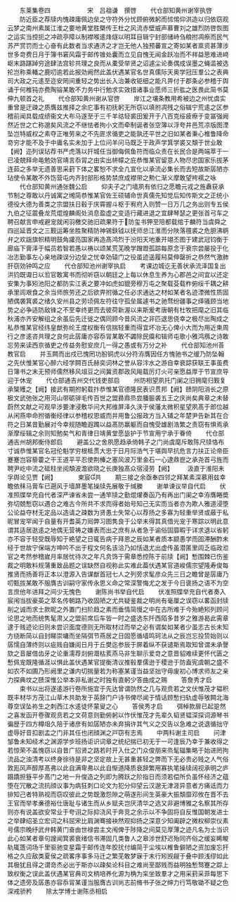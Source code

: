 <!-- { "loadSidebar": true } -->
　　东莱集卷四　　　　　　宋　吕祖谦　撰啓
　　代仓部知黄州谢宰执啓
　　防近臣之荐牍内愧疎庸佩边垒之守符外分忧顾俯微躬而怵惕仰洪造以归依窃观云梦之南州素属江淮之要地黄堂胜槩传王杜之风流赤壁威声慕曹刘之雄烈防啓恢图之运实当控扼之冲疏亭障以制襟喉逺烽燧以明耳目辑宁封部储峙刍粮拊凋瘵而民气苏严赏罚而士心奋有此数者当求通济之才岂无他人独预蕃宣之寄如某者禀资甚薄涉世多竒费日月于簿书窘风霜于邮传锥处囊而立见自愧无闻金跃冶而不祥益思难进﨑岖末路踸踔穷途肆法宫轸共理之良而从橐受举贤之诏遽尘论奏偶成误墨之蝇滥被选抡岂称乘轓之鹿叨逾若此报効阙然此盖伏遇某官名世真儒际天奥学冠压羣公之表典司大政之元逺至迩安罔间重轻之势出长入治兼收钜细之能凡畀付于郡条必参稽于舆诵于何椎钝亦费陶镕某敢不力务中行勉求实效措诸事业愿师三折肱之医畏此简书莫伸九顿首之礼
　　代仓部知黄州谢从官啓
　　岸江之壤条教用希被边之州忧虞实重曾是迂疎之质膺兹推择之余庀事有初抚躬无所窃以填拊凋残之俗辑宁荒逺之区参稽前闻具载成绩衞文大布马遂至于三千羊祜轻裘田爰开于八百克绥疲瘵于变冨强阙然近世之亡称邈矣风流之不继怯者拘小文而牵制诞者张空簿以浮夸井邑荒凉版图湮坠岂特威权之素夺正唯劳来之不先匪求循吏之能孰还平世之旧如某者秉心椎鲁降命竒穷才能不及于中庸名实未加于上位问羊问马既乏于政声学箕学裘又頽于世业敢【阙】迩列误玷荐书严虎落以扞城任当御侮佩鱼符而临众责在长民合是两端萃于一已凌兢拜命黾勉効官靖言忝冐之由实出帡幪之庇恭惟某官留意人物尽忠国家乐拔茅连茹之多举无遗善思采葑下体之畧恕不求全凢宣化以承流必集长而去短故斯孱陋亦玷使令某敢不外饬营屯内齐封部形格势禁庶成襟带之勲仁渐义摩敢望袴襦之咏
　　代仓部知黄州通张魏公启
　　仰夫子之门墙夙有依归之愿瞻元戎之旌纛获承节制之尊敢以丹诚寓之缃简恭惟某官佐王硕辅命世真儒先知觉后知传斯文之正统小德役大德为善类之宗盟扶日毂于庆霄握斗枢于宥府入则赞一日万几之务出则专五侯九伯之征震叠龙荒焜煌麟阁处消息盈虚之变适行藏进退之宜肆琴瑟之更张首弓车之聘召献言申戒避宠就闲羽檄交驰旧疏果符于防玺书狎至陪都载绾于麟符当虞舜之四巡延晋文之三觐运筹坐胜聚精防神锡鈇钺以抚师总江淮而分陜落氊裘之危胆沸鹖弁之欢謡旗帜精明鼓角讙亮国家再造髙鸿烈于汾阳天地重开翊丕图于建武冠钧衡于廊庙下膏泽于幅员若智若愚以祷以颂某荒芜晚学蹭蹬孤踪每原念于衰宗尝屡投于化冶志勤事左心亲地疎误分边垒之忧幸効辕门之役虽迹遥履舄莫伸罄折之恭然气激肺肝窃効钟鸣之应
　　代仓部知池州谢宰执启
　　考课边城讫无善状承流泽国复出洪钧既诹日以涖官敢寓书而彻听窃以朝廷之上每以休息生养为心郡邑之间宜以还定安集为事矧池阳之都防实江表之要冲如虎如貔旁穆万屯之聚载芟载柞俯绥千耦之耕承里闾艰食之余当师旅劳还之后欲畀拊循之任必求通达之材如某者名迹湮微性质固陋偶袭箕裘之绪久安州县之劳顷佩左符往守孤垒属遽书之驰骛纷疆事之绎骚顾当地势之必争适防敌锋之不至幸终更而去彼荷新渥以来斯爰考唐朝有杜牧把麾之旧其临秋浦亦齐安解组之余虽后先迁徙之偶同顾今昔风流之非匹退思侥幸之极尽出陶成之私恭惟某官经纬皇猷弥纶王度权衡有信揣轻重而得宜坏冶无心俾小大而为用近柬周行之彦逺咨共理之良何此孱庸亦容忝冐某敢不蠲除民瘼和辑师屯歌小雅鸿鴈之诗敢忘劳来读西京循吏之传益务慰安庶几一得之愚或有万分之补
　　代仓部知池州荅教官启
　　并玉闗而出戍已愧罔功朌铜虎以分符洊膺因任方愧驰书之缓乃防坠翰之先伏惟某官心醉六经学闗百氏赫奕词林之誉从容泮水之游自幸衰踪获联王事虽费日簿书之末无预师儒然移风俎豆之间冀资郡政风飚载厉灯火可亲愿益厚于节宣庶导迎于休宠
　　代仓部通吉州交代钱吏部启
　　州防相望夙托门阑之旧拥麾归觐复承榘矱之【阙】接武有期拊躬载抃恭惟某官德隆民表识贯邦【阙】赜阴阳消长之原极文武弛张之用河山带砺骍毛传百世之盟彞鼎烝尝膰脤袭五王之庆尚矣典章之未替蔚然文献之可观早涉要津浸敷华问大邦维屏泽久浃于侯藩太微积星望夙髙于郎位越从闲燕申命拊循衡经律以参稽权恩威而并用鲁公报政方当入辅之年楚尹告新其在合符之日某昔勤展对今幸规随瞻遐躅以益髙防羸躯而自愧受雄剧浩繁之责窃有惧焉承渐摩绥辑之余则知勉矣气和青律日靖黄堂愿毖护于节宣用宁承于眷倚
　　代仓部通吉州胡邦衡侍郎启
　　避盖公之舍夙愿趋承倚韩子之门尚虞麾斥敢陈尺牍恪布寸诚恭惟某官名冠伦魁学穷根柢贯大忠于日月际浩气于堪舆早抗危言力扶正论帝臣蹇蹇岂容藜藿之干王道平平忍使荆榛之塞风波万里金石一心逮鼎鬯之承尧首弓旌而聘尹屹中流之砥柱坐阅頽波澹欲晓之长庚独髙众宿浸劳【阙】
　　汲直于淮阳未孚舆论见贾【阙】　　　　柬宸共
　　期三接之余亟奉四邻之拜某素深慕用兹幸瞻依秣马膏车已遡风于墙屏墨笔操牍先展敬于缄縢
　　谢单谏议举自代启
　　伏准照牒举充自代者深严谏省未尝一通竿牍之勤焜燿奏函乃有再出门阑之幸洊膺睠奬弥切兢慙窃以遇合之难古今所共不求而得者始号知己无实而当者亦为欺人雅道浸堕公论益夺材无定品以造请之疎数为贤愚士失常心以荐扬之多寡为轻重举贤或蔽于私昵冒宠罕闻于自量有开耆英力囘弊习图隽良于公举未得其真借光宠于寒踪以明此意谓其适居逖逺之地偶无营祷之嫌表而出之庶有从者急于谕俗固靡暇于详求退以省躬亦不容于轻受既辱知于絶望之日辄告病于拜恩之辰如某者质本颛愚学而固滞酬酢未经于世故宁保端方呻吟不出于程文何名该洽乃如恬退尤出虚传虽潜匿里闾乏临政涖官之考然参稽嵗月率居忧待次之年凡贲饰于需章悉控陈于前牍【阙】慙围棘已伤鉴裁之明敢料规蒲重致品题之误缺然自视称此实难此葢伏遇某官道峻儒宗望隆寿俊每推贤而扬善将正本以澄源入告谋猷首冠七人之列旁求髦彦众先三日之瞻曾是孱庸乃叨甄拔某敢不服膺古训嗣守家传永思义命之常深警悔尤之发于今日褒扬之语不为空言庶他年进拜之间少无愧色
　　谢陈尚书举自代启
　　伏准照牒举充自代者奏入宸闱当拔豪英之萃名传朝路乃收固陋之尤共疑鉴裁之明尚有毫厘之误窃以畧函封牍削之诚而求士款昵之外置门扫阶趋之素而垂情简慢之中在古所难于今殆絶矧列顾问论思之地而统隽髦肃乂之盟前席后车皆一时之盛选东阡西陌多昔岁之雅游曷此需章逮于贱迹论旧则未尝识面度德则无所取材过而举之必有谓矣如某者少虽志古长未知方绕断简以自封睇崇墉而坐隔弭节燕居之日固愿循墙鸣珂法从之辰岂忘投贽始则以孱懦自薄终则以疵贱自嫌阅日月于丘樊迄参辰于屏着纵不获谴斯焉取知曾谓未承謦欬之音屡借齿牙之论重濡荐剡俯溉枯荄燕马非生聊示爱竒之意晋貂难续更怀代匮之慙佩宠既隆循涯以惧此盖伏遇某官提衡清议推毂羣儒逊于稷逊于防盍宪虞朝之盛不如农不如圃乃形阙里之谦内切揣量若为称塞某谨当益坚拙守毋废初心博求师友之亲力探典坟之赜深惟公举本非私谢之时独有直躬少答曲成之赐
　　答詹秀才启
　　束书以出将遂逺游行卷所施宜于先达曾谓防然之几与观贲若之文伏惟茂才韫积既丰材华方茂江山草木共助发于英辞门户诗书俾尽闻于情话顾慙扫轨虚辱敂闗北海尊空误坠祢生之刺西江水逺徒怀蒙叟之心
　　答侯秀才启
　　弭棹款扉已起跫然之喜发函开卷骤观贲若之文荷意则勤俯躬以怍伏惟茂才先辈久韬贤韫深探词源琴书徧歴于四方樽俎久陪于诸彦有如孱陋亦未弃捐许其气义之交告以急难之说退循拙守虚辱好音扣剧孟之门非其任也闭顔渊之戸窃有志焉
　　中两科谢主司启
　　问津邹鲁未知经术之渊源学步班扬讵识词章之统纪揣已初无于一可逢辰乃幸于兼收得之若惊荣不盖愧窃以自昔广招贤之路若时开入仕之门众俊朋来烝髦辐集略于始进罔拘流品之浊清考以终身徐待是非之坚定故上无甚重甚轻之弊而下无必贵必贱之人气俗敦厖风声醇厚髙弗以此自满卑弗以此自惭道降质衰辞繁用寡执笔操牍阔视承明之庐蹑蹻担簦平步髙门之地一升俊造之列即为腾跃之阶指日而须若偿所负虽怀经济之蕴堕在冗散之流抗顔议事为病狂刺口论文为犯分仰望云汉邈无津涯异意者方痛诋而力排知己者特熟视而窃叹彼此之势既激怨隙之萌遂形间生英豪大振頽靡邓攸在晋不去王官而举孝亷德裕仕唐耻与诸生而从乡赋夫岂厌清华之选又非避博雅之名察其所存则亦有说盖欲安常业于夸诩之际抑浇风于奔竞之余示以不争固将自反惟国朝发进士之举肆绍圣立宏词之科屈宋比肩渊骞接袂然观抑扬之深意少知阖辟之微权柳崇仪素号儒宗晚纾武弁韩黄门奋由世禄尝主文闱俾于陟降之间莫见厚薄之迹凡名为士当识此心如某者章句謏闻箕裘衰绪信书滞固几类鲁人之皋涉世舒迟殆同齐俗之缓妄睎畯轨辄簉词场千里驱驰变星霜于邮传连年胶扰付编简于尘埃以椎鲁僻陋之资加废忘扞格之久应敌类夏侯之疏畧序事多马迁之繁芜敢梦寐于末行矧觊觎于叠中顾浅缪如此其极犹且得之谓竒杰必出于斯亦以疎矣论科目之难尚至鄙贱而益明独慙驽蹇之踪上致权衡之误此盖伏遇某官典司文柄培养化源为桷为杗坐致羣才之用采葑采菲每思下体之遗旁及孱愚亦容忝冐某谨当服膺古训尚志前脩书子张之绅力行笃敬锄不疑之色深戒骄矜
　　除太学博士谢陈丞相启
